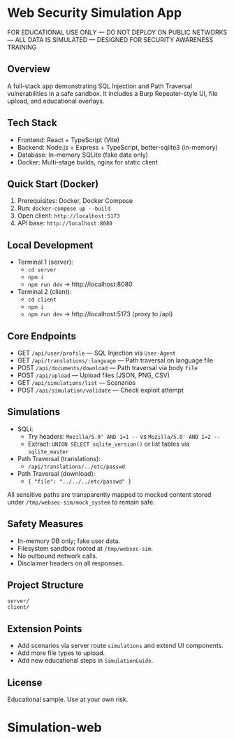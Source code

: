 Web Security Simulation App
===========================

FOR EDUCATIONAL USE ONLY — DO NOT DEPLOY ON PUBLIC NETWORKS — ALL DATA IS SIMULATED — DESIGNED FOR SECURITY AWARENESS TRAINING

Overview
--------
A full-stack app demonstrating SQL Injection and Path Traversal vulnerabilities in a safe sandbox. It includes a Burp Repeater-style UI, file upload, and educational overlays.

Tech Stack
----------
- Frontend: React + TypeScript (Vite)
- Backend: Node.js + Express + TypeScript, better-sqlite3 (in-memory)
- Database: In-memory SQLite (fake data only)
- Docker: Multi-stage builds, nginx for static client

Quick Start (Docker)
--------------------
1. Prerequisites: Docker, Docker Compose
2. Run: `docker-compose up --build`
3. Open client: `http://localhost:5173`
4. API base: `http://localhost:8080`

Local Development
-----------------
- Terminal 1 (server):
  - `cd server`
  - `npm i`
  - `npm run dev` → http://localhost:8080
- Terminal 2 (client):
  - `cd client`
  - `npm i`
  - `npm run dev` → http://localhost:5173 (proxy to /api)

Core Endpoints
--------------
- GET `/api/user/profile` — SQL Injection via `User-Agent`
- GET `/api/translations/:language` — Path traversal on language file
- POST `/api/documents/download` — Path traversal via body `file`
- POST `/api/upload` — Upload files (JSON, PNG, CSV)
- GET `/api/simulations/list` — Scenarios
- POST `/api/simulation/validate` — Check exploit attempt

Simulations
-----------
- SQLi:
  - Try headers: `Mozilla/5.0' AND 1=1 --` vs `Mozilla/5.0' AND 1=2 --`
  - Extract: `UNION SELECT sqlite_version()` or list tables via `sqlite_master`
- Path Traversal (translations):
  - `/api/translations/../etc/passwd`
- Path Traversal (download):
  - `{ "file": "../../../etc/passwd" }`

All sensitive paths are transparently mapped to mocked content stored under `/tmp/websec-sim/mock_system` to remain safe.

Safety Measures
---------------
- In-memory DB only; fake user data.
- Filesystem sandbox rooted at `/tmp/websec-sim`.
- No outbound network calls.
- Disclaimer headers on all responses.

Project Structure
-----------------
```
server/
client/
```

Extension Points
----------------
- Add scenarios via server route `simulations` and extend UI components.
- Add more file types to upload.
- Add new educational steps in `SimulationGuide`.

License
-------
Educational sample. Use at your own risk.
# Simulation-web